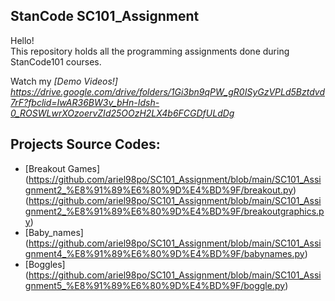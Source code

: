 ## StanCode SC101_Assignment
Hello!\
This repository holds all the programming assignments done during StanCode101 courses. 

Watch my *[Demo Videos!] https://drive.google.com/drive/folders/1Gi3bn9qPW_gR0ISyGzVPLd5Bztdvd7rF?fbclid=IwAR36BW3v_bHn-Idsh-0_ROSWLwrXOzoervZId25OOzH2LX4b6FCGDfULdDg*

## Projects Source Codes:

* [Breakout Games]  (https://github.com/ariel98po/SC101_Assignment/blob/main/SC101_Assignment2_%E8%91%89%E6%80%9D%E4%BD%9F/breakout.py)
                    (https://github.com/ariel98po/SC101_Assignment/blob/main/SC101_Assignment2_%E8%91%89%E6%80%9D%E4%BD%9F/breakoutgraphics.py)
* [Baby_names] (https://github.com/ariel98po/SC101_Assignment/blob/main/SC101_Assignment4_%E8%91%89%E6%80%9D%E4%BD%9F/babynames.py)
* [Boggles] (https://github.com/ariel98po/SC101_Assignment/blob/main/SC101_Assignment5_%E8%91%89%E6%80%9D%E4%BD%9F/boggle.py)
